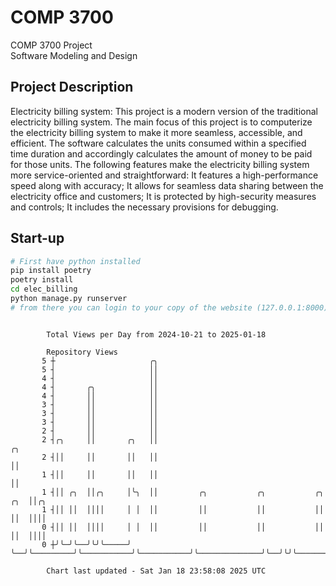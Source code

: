 # COMP 3700
COMP 3700 Project  
Software Modeling and Design
## Project Description
Electricity billing system: This project is a modern version of the traditional electricity billing system. The main focus of this project is to computerize the electricity billing system to make it more seamless, accessible, and efficient. The software calculates the units consumed within a specified time duration and accordingly calculates the amount of money to be paid for those units. The following features make the electricity billing system more service-oriented and straightforward: It features a high-performance speed along with accuracy; It allows for seamless data sharing between the electricity office and customers; It is protected by high-security measures and controls; It includes the necessary provisions for debugging.

## Start-up
```bash
# First have python installed
pip install poetry
poetry install
cd elec_billing
python manage.py runserver
# from there you can login to your copy of the website (127.0.0.1:8000), default creds are admin/admin
```

```

        Total Views per Day from 2024-10-21 to 2025-01-18

        Repository Views
       5 ┼                     ╭╮
       5 ┤                     ││
       4 ┤                     ││
       4 ┤       ╭╮            ││
       4 ┤       ││            ││
       3 ┤       ││            ││
       3 ┤       ││            ││
       3 ┤       ││            ││
       2 ┤       ││            ││
       2 ┤╭╮     ││       ╭╮   ││                                                       ╭╮
       2 ┤││     ││       ││   ││                                                       ││
       1 ┤││     ││       ││   ││                                                       ││
       1 ┤││ ╭╮  ││╭╮     │╰╮  ││         ╭╮           ╭╮           ╭╮              ╭╮  ││╭╮
       1 ┤││ ││  ││││     │ │  ││         ││           ││           ││              ││  ││││
       0 ┤││ ││  ││││     │ │  ││         ││           ││           ││              ││  ││││
       0 ┼╯╰─╯╰──╯╰╯╰─────╯ ╰──╯╰─────────╯╰───────────╯╰───────────╯╰──────────────╯╰──╯╰╯╰───────

        Chart last updated - Sat Jan 18 23:58:08 2025 UTC
        
```
